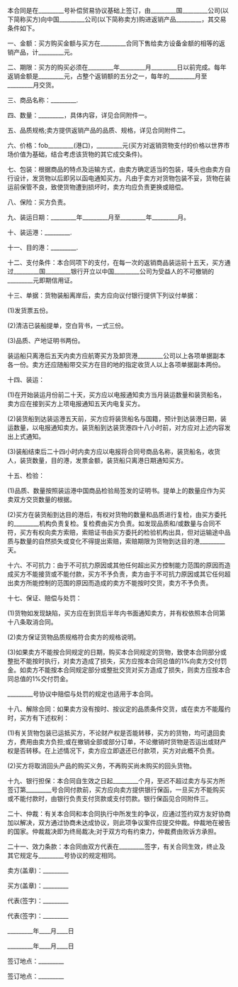 
 


本合同是在_________号补偿贸易协议基础上签订，由_________国_________公司(以下简称买方)向中国_________公司(以下简称卖方)购进返销产品_________，其交易条件如下。


一、金额：买方购买金额与买方在_________合同下售给卖方设备金额的相等的返销产品，计_________元。


二、期限：买方的购买必须在_________年_________月_________日以前完成。每年返销金额是_________元，占整个返销额的五分之一，每年的_________月至_________月交货。


三、商品名称：_________.


四、数量：_________，具体内容，详见合同附件一。


五、品质规格;卖方提供返销产品的品质、规格，详见合同附件二。


六、价格：fob_________(港口)，_________元(买方对返销货物支付的价格以世界市场价值为基础，结合考虑该货物的其它成交条件)。


七、包装：根据商品的特点及运输方式，由卖方确定适当的包装，唛头也由卖方自行设计，发货物以后即另以函电通知买方。凡由于卖方对货物包装不妥，货物在装运前保管不良，致使货物遭到损坏时，卖方均应负责更换或赔偿。


八、保险：买方负责。


九、装运日期：_________年_________月至_________年_________月。


十、装运港：_________.


十一、目的港：_________.


十二、支付条件：本合同项下的支付，在每一次的返销商品装运前十五天，买方通过_________国_________银行开立以中国_________公司为受益人的不可撤销的_________元即期信用证。


十三、单据：货物装船离岸后，卖方应向议付银行提供下列议付单据：


(1)发货票五份。


(2)清洁已装船提单，空白背书，一式三份。


(3)品质、产地证明书两份。


装运船只离港后五天内卖方应航寄买方及卸货港_________公司以上各项单据副本各一份。卖方还应随船带交买方在目的地的指定收货人以上各项单据副本两份。


十四、装运：


(1)在开始装运月份前二十天，买方应以电报通知卖方当月装运数量和装货船名，卖方应在接到买方上项电报通知五天内电复买方。


(2)装货船到达装运港五天前，买方应将装货船名与国籍，预计到达装港日期，装运数量，以电报通知卖方。装货船到达装货港四十八小时前，对方应对上述内容发出上式通知。


(3)装船结束后二十四小时内卖方应以电报将合同号商品名称，装货船名，收货人，装货数量，目的港，发票金额，装货船只离港日期通知买方。


十五、检验：


(1)品质、数量按照装运港中国商品检验局签发的证明书。提单上的数量应作为买卖双方交货数量的根据。


(2)买方在装货船到达目的港后，有权对货物的数量和品质进行复检，由买方委托的_________机构负责复检。复检费由买方负责。如发现品质和/或数量与合同不符，买方有权向卖方索赔，索赔证书由买方委托的检验机构出具，但对运输途中品质与数量的自然损失或变化不得提出索赔，索赔期限为货物到达目的港_________天。


十六、不可抗力：由于不可抗力原因或其他任何超出买方控制能力范围的原因而造成买方不能接货或不能付款，买方不予负责，卖方由于不可抗力原因或其它任何超出卖方所能控制的范围的原因而造成的卖方不能按时交货，卖方不予负责。


十七、保证、赔偿与处罚：


(1)货物如发现缺陷，买方应在到货后半年内书面通知卖方，并有权依照本合同第十八条取消合同。


(2)卖方保证货物品质规格符合卖方的规格说明。


(3)如果卖方不能按合同规定的日期，购买本合同规定的货物，致使本合同部分或整批不能按时执行，对卖方造成了损失，买方应按本合同总值的1%向卖方交付罚金。如卖方不能按本合同规定部分或整批交货对买方造成了损失，则卖方应按本合同总值的1%交付罚金。


_________号协议中赔偿与处罚的规定也适用于本合同。


十八、解除合同：如果卖方没有按时、按议定的品质条件交货，或在卖方不能履约时，买方有下述权利：


(1)有关货物包装已运抵买方，不论财产权是否能转移，买方的货物，均可退回卖方，费用由卖方负担;或在撤销全部或部分订单，不论撤销时货物是否运出或财产权是否转移。在上述情况下，卖方应立即退还已付款项，买方对此概不负责。


(2)买方将取消回头产品的购买义务，不再购买尚未购买的回头货物。


十九、银行担保：本合同自生效之日起_________个月，至迟不超过卖方与买方所签订第_________号合同付款前，买方应向卖方提供银行保函，一旦买方不能购买或不能付款时，由银行负责支付货款或支付罚款。银行保函见合同附件三。


二十、仲裁：有关本合同和本合同执行中所发生的争议，应通过签约双方友好协商加以解决，双方通过协商未达成协议，则此项争议案件应提交仲裁。仲裁地在被告的国家。仲裁裁决即为终局裁决;对于双方均有约束力，仲裁费由败诉方承担。


二十一、效力条款：本合同由双方代表在_________签字，有关合同生效，终止及其它规定与_________号协议的规定相同。


卖方(盖章)：_________


买方(盖章)：_________


代表(签字)：_________


代表(签字)：_________


_________年____月____日


_________年____月____日


签订地点：_________


签订地点：_________
 


 

 
 
 
 
 
  


  
 

  


  


  
 
 
 
 

